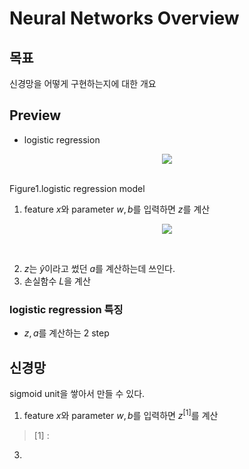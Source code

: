 # Neural Networks Overview

## 목표
신경망을 어떻게 구현하는지에 대한 개요

## Preview
* logistic regression

<p align="center"> <img src="images/logisticreg1.PNG"> </p> </br>
Figure1.logistic regression model

1. feature $x$와 parameter $w, b$를 입력하면 $z$를 계산

<p align="center"> <img src="images/logisticreg2.PNG"> </p> </br>

2. $z$는 $\hat{y}$이라고 썼던 $a$를 계산하는데 쓰인다.
3. 손실함수 $L$을 계산

### logistic regression 특징
- $z, a$를 계산하는 2 step

## 신경망
sigmoid unit을 쌓아서 만들 수 있다.

1. feature $x$와 parameter $w, b$를 입력하면 $z^{[1]}$를 계산
> [1] : 

3. 

